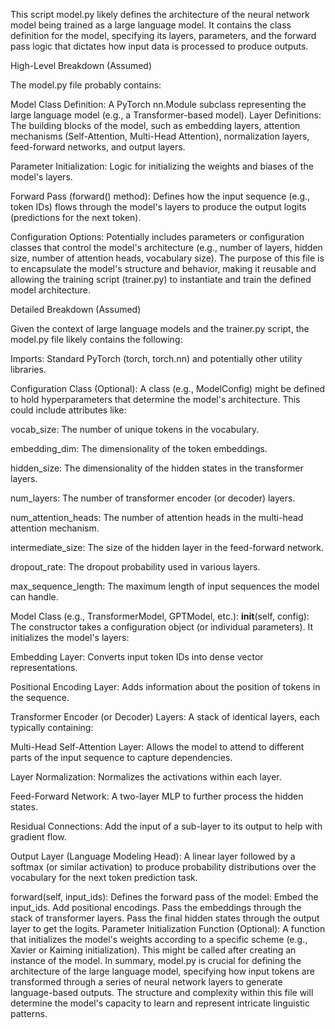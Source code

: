 
This script model.py likely defines the architecture of the neural network model being trained as a large language model. It contains the class definition for the model, specifying its layers, parameters, and the forward pass logic that dictates how input data is processed to produce outputs.

High-Level Breakdown (Assumed)

The model.py file probably contains:

Model Class Definition: A PyTorch nn.Module subclass representing the large language model (e.g., a Transformer-based model).
Layer Definitions: The building blocks of the model, such as embedding layers, attention mechanisms (Self-Attention, Multi-Head Attention), normalization layers, feed-forward networks, and output layers.

Parameter Initialization: Logic for initializing the weights and biases of the model's layers.

Forward Pass (forward() method): Defines how the input sequence (e.g., token IDs) flows through the model's layers to produce the output logits (predictions for the next token).

Configuration Options: Potentially includes parameters or configuration classes that control the model's architecture (e.g., number of layers, hidden size, number of attention heads, vocabulary size).
The purpose of this file is to encapsulate the model's structure and behavior, making it reusable and allowing the training script (trainer.py) to instantiate and train the defined model architecture.

Detailed Breakdown (Assumed)

Given the context of large language models and the trainer.py script, the model.py file likely contains the following:

Imports: Standard PyTorch (torch, torch.nn) and potentially other utility libraries.

Configuration Class (Optional): A class (e.g., ModelConfig) might be defined to hold hyperparameters that determine the model's architecture. This could include attributes like:

vocab_size: The number of unique tokens in the vocabulary.

embedding_dim: The dimensionality of the token embeddings.

hidden_size: The dimensionality of the hidden states in the transformer layers.

num_layers: The number of transformer encoder (or decoder) layers.

num_attention_heads: The number of attention heads in the multi-head attention mechanism.

intermediate_size: The size of the hidden layer in the feed-forward network.

dropout_rate: The dropout probability used in various layers.

max_sequence_length: The maximum length of input sequences the model can handle.

Model Class (e.g., TransformerModel, GPTModel, etc.):
__init__(self, config): The constructor takes a configuration object (or individual parameters). It initializes the model's layers:

Embedding Layer: Converts input token IDs into dense vector representations.

Positional Encoding Layer: Adds information about the position of tokens in the sequence.

Transformer Encoder (or Decoder) Layers: A stack of identical layers, each typically containing:

Multi-Head Self-Attention Layer: Allows the model to attend to different parts of the input sequence to capture dependencies.

Layer Normalization: Normalizes the activations within each layer.

Feed-Forward Network: A two-layer MLP to further process the hidden states.

Residual Connections: Add the input of a sub-layer to its output to help with gradient flow.

Output Layer (Language Modeling Head): A linear layer followed by a softmax (or similar activation) to produce probability distributions over the vocabulary for the next token prediction task.

forward(self, input_ids): Defines the forward pass of the model:
Embed the input_ids.
Add positional encodings.
Pass the embeddings through the stack of transformer layers.
Pass the final hidden states through the output layer to get the logits.
Parameter Initialization Function (Optional): A function that initializes the model's weights according to a specific scheme (e.g., Xavier or Kaiming initialization). This might be called after creating an instance of the model.
In summary, model.py is crucial for defining the architecture of the large language model, specifying how input tokens are transformed through a series of neural network layers to generate language-based outputs. The structure and complexity within this file will determine the model's capacity to learn and represent intricate linguistic patterns.